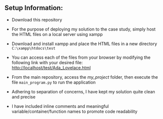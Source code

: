 ## Setup Information:

- Download this repository

- For the purpose of deploying my solution to the case study, simply host the HTML files on a local server using xampp  

- Download and install xampp and place the HTML files in a new directory `C:\xampp\htdocs\test` 

- You can access each of the files from your browser by modifying the following link with your desired file: [http://localhost/test/Ada_Lovelace.html](http://localhost/test/Ada_Lovelace.html)

- From the main repository, access the _my_project_ folder, then execute the file `main_program.py` to run the application

- Adhering to separation of concerns, I have kept my solution quite clean and precise

- I have included inline comments and meaningful variable/container/function names to promote code readability
